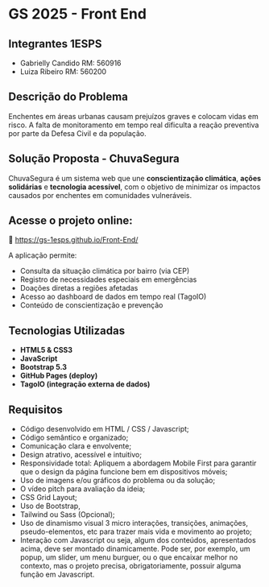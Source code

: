 # GS 2025 - Front End

## Integrantes 1ESPS
- Gabrielly Candido RM: 560916
- Luiza Ribeiro RM: 560200

## Descrição do Problema
Enchentes em áreas urbanas causam prejuízos graves e colocam vidas em risco. A falta de monitoramento em tempo real dificulta a reação preventiva por parte da Defesa Civil e da população.

## Solução Proposta - ChuvaSegura
ChuvaSegura é um sistema web que une **conscientização climática**, **ações solidárias** e **tecnologia acessível**, com o objetivo de minimizar os impactos causados por enchentes em comunidades vulneráveis.

## Acesse o projeto online:
🔗 https://gs-1esps.github.io/Front-End/ 

A aplicação permite:
- Consulta da situação climática por bairro (via CEP)
- Registro de necessidades especiais em emergências
- Doações diretas a regiões afetadas
- Acesso ao dashboard de dados em tempo real (TagoIO)
- Conteúdo de conscientização e prevenção

## Tecnologias Utilizadas

- **HTML5 & CSS3**
- **JavaScript**
- **Bootstrap 5.3**
- **GitHub Pages (deploy)**
- **TagoIO (integração externa de dados)**

## Requisitos
- Código desenvolvido em HTML / CSS / Javascript;
- Código semântico e organizado;
- Comunicação clara e envolvente;
- Design atrativo, acessível e intuitivo;
- Responsividade total: Apliquem a abordagem Mobile First para garantir que o design da página funcione bem em dispositivos móveis;
- Uso de imagens e/ou gráficos do problema ou da solução;
- O vídeo pitch para avaliação da ideia;
- CSS Grid Layout;
- Uso de Bootstrap,
- Tailwind ou Sass (Opcional);
- Uso de dinamismo visual 3 micro interações, transições, animações, pseudo-elementos, etc para trazer mais vida e movimento ao projeto;
- Interação com Javascript ou seja, algum dos conteúdos, apresentados acima, deve ser montado dinamicamente. Pode ser, por exemplo, um popup, um slider, um menu burguer, ou o que encaixar melhor no contexto, mas o projeto precisa, obrigatoriamente, possuir alguma função em Javascript.
